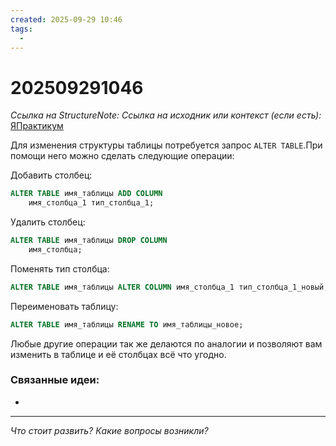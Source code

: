 ```yaml
---
created: 2025-09-29 10:46
tags:
  -
---
```

# 202509291046
*Ссылка на StructureNote:*
*Ссылка на исходник или контекст (если есть):* [ЯПрактикум](https://practicum.yandex.ru/trainer/backend-nodejs/lesson/709f6080-e898-4bfb-87af-957662575c1a/)

Для изменения структуры таблицы потребуется запрос `ALTER TABLE`.При помощи него можно сделать следующие операции:

Добавить столбец:
```SQL
ALTER TABLE имя_таблицы ADD COLUMN
    имя_столбца_1 тип_столбца_1;
```

Удалить столбец:
```sql
ALTER TABLE имя_таблицы DROP COLUMN
    имя_столбца;
```
Поменять тип столбца:
```sql
ALTER TABLE имя_таблицы ALTER COLUMN имя_столбца_1 тип_столбца_1_новый;
```
Переименовать таблицу:
```sql
ALTER TABLE имя_таблицы RENAME TO имя_таблицы_новое;
```
Любые другие операции так же делаются по аналогии и позволяют вам изменить в таблице и её столбцах всё что угодно.

### Связанные идеи:
* 
---

*Что стоит развить? Какие вопросы возникли?*